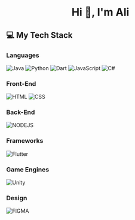 <h1 align="center">Hi 👋, I'm Ali</h1>
<h3 align="center"></h3>

## 💻 My Tech Stack

### Languages
![Java](https://img.shields.io/badge/Java-%23ED8B00.svg?style=for-the-badge&logo=java&logoColor=white)
![Python](https://img.shields.io/badge/Python-3670A0?style=for-the-badge&logo=python&logoColor=ffdd54)
![Dart](https://img.shields.io/badge/Dart-%230175C2.svg?style=for-the-badge&logo=dart&logoColor=white)
![JavaScript](https://img.shields.io/badge/JavaScript-%23323330.svg?style=for-the-badge&logo=javascript&logoColor=%23F7DF1E)
![C#](https://img.shields.io/badge/C%23-239120?style=for-the-badge&logo=c-sharp&logoColor=white)

### Front-End
![HTML](https://img.shields.io/badge/HTML5-E34F26?style=for-the-badge&logo=html5&logoColor=white)
![CSS](https://img.shields.io/badge/CSS3-1572B6?style=for-the-badge&logo=css3&logoColor=white)



### Back-End
![NODEJS](https://img.shields.io/badge/Node.js-43853D?style=for-the-badge&logo=node.js&logoColor=white)


### Frameworks
![Flutter](https://img.shields.io/badge/Flutter-%2302569B.svg?style=for-the-badge&logo=Flutter&logoColor=white)


### Game Engines
![Unity](https://img.shields.io/badge/Unity-100000?style=for-the-badge&logo=unity&logoColor=white)

### Design
![FIGMA](https://img.shields.io/badge/Figma-F24E1E?style=for-the-badge&logo=figma&logoColor=white)
